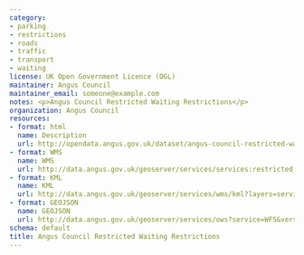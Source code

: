 ```yaml
---
category:
- parking
- restrictions
- roads
- traffic
- transport
- waiting
license: UK Open Government Licence (OGL)
maintainer: Angus Council
maintainer_email: someone@example.com
notes: <p>Angus Council Restricted Waiting Restrictions</p>
organization: Angus Council
resources:
- format: html
  name: Description
  url: http://opendata.angus.gov.uk/dataset/angus-council-restricted-waiting-restrictions
- format: WMS
  name: WMS
  url: http://data.angus.gov.uk/geoserver/services/services:restricted_waiting/wms?
- format: KML
  name: KML
  url: http://data.angus.gov.uk/geoserver/services/wms/kml?layers=services:restricted_waiting&mode=download
- format: GEOJSON
  name: GEOJSON
  url: http://data.angus.gov.uk/geoserver/services/ows?service=WFS&version=1.0.0&request=GetFeature&typeName=services:restricted_waiting&outputFormat=application%2Fjson&srsName=EPSG:3857
schema: default
title: Angus Council Restricted Waiting Restrictions
---
```

